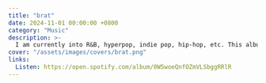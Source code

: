 ```yaml
---
title: "brat"
date: 2024-11-01 00:00:00 +0800
category: "Music"
description: >-
  I am currently into R&B, hyperpop, indie pop, hip-hop, etc. This album has taken over almost the entirety of 2024 for me! It has been a fascinating rollout in terms of creativity, both in collaborations and in design decisions. The idea of a follow-up album to the hit, which finds a reimagination of all the songs, was also brilliant to me! My headphones have either streamed Charli or Doja most of the year. By the way, I love Bharg's rise as an Indian music creative and am hoping for bigger!
cover: "/assets/images/covers/brat.png"
links:
  Listen: https://open.spotify.com/album/0W5woeQnfOZmVLSbggRRlR
---
```

